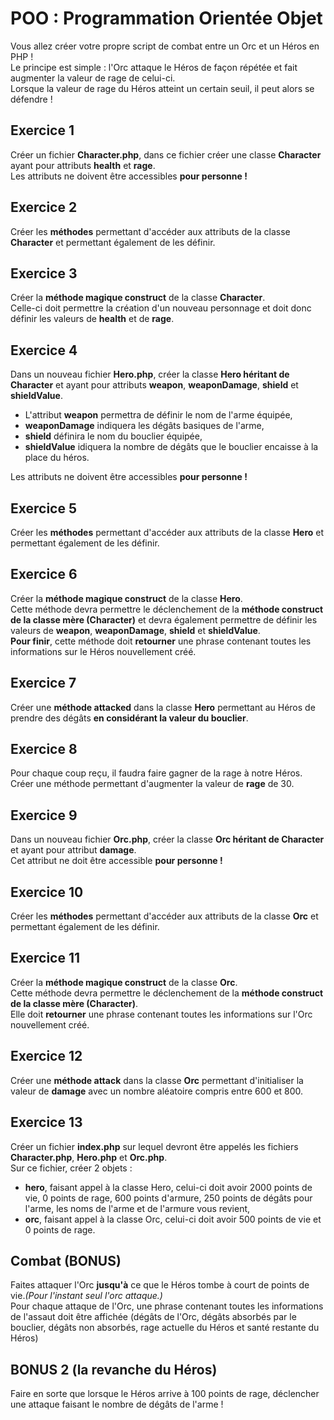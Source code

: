 # POO : Programmation Orientée Objet

Vous allez créer votre propre script de combat entre un Orc et un Héros en PHP !  
Le principe est simple : l'Orc attaque le Héros de façon répétée et fait augmenter la valeur de rage de celui-ci.  
Lorsque la valeur de rage du Héros atteint un certain seuil, il peut alors se défendre !

## Exercice 1

Créer un fichier **Character.php**, dans ce fichier créer une classe **Character** ayant pour attributs **health** et **rage**.  
Les attributs ne doivent être accessibles **pour personne !**

## Exercice 2

Créer les **méthodes** permettant d'accéder aux attributs de la classe **Character** et permettant également de les définir.

## Exercice 3

Créer la **méthode magique construct** de la classe **Character**.  
Celle-ci doit permettre la création d'un nouveau personnage et doit donc définir les valeurs de **health** et de **rage**.

## Exercice 4

Dans un nouveau fichier **Hero.php**, créer la classe **Hero héritant de Character** et ayant pour attributs **weapon**, **weaponDamage**, **shield** et **shieldValue**.  

* L'attribut **weapon** permettra de définir le nom de l'arme équipée,  
* **weaponDamage** indiquera les dégâts basiques de l'arme,  
* **shield** définira le nom du bouclier équipée,
* **shieldValue** idiquera la nombre de dégâts que le bouclier encaisse à la place du héros.  

Les attributs ne doivent être accessibles **pour personne !**

## Exercice 5

Créer les **méthodes** permettant d'accéder aux attributs de la classe **Hero** et permettant également de les définir.

## Exercice 6

Créer la **méthode magique construct** de la classe **Hero**.  
Cette méthode devra permettre le déclenchement de la **méthode construct de la classe mère (Character)** et devra également permettre de définir les valeurs de **weapon**, **weaponDamage**, **shield** et **shieldValue**.  
**Pour finir**, cette méthode doit **retourner** une phrase contenant toutes les informations sur le Héros nouvellement créé.

## Exercice 7

Créer une **méthode attacked** dans la classe **Hero** permettant au Héros de prendre des dégâts **en considérant la valeur du bouclier**.

## Exercice 8

Pour chaque coup reçu, il faudra faire gagner de la rage à notre Héros.  
Créer une méthode permettant d'augmenter la valeur de **rage** de 30.

## Exercice 9

Dans un nouveau fichier **Orc.php**, créer la classe **Orc héritant de Character** et ayant pour attribut **damage**.  
Cet attribut ne doit être accessible **pour personne !**

## Exercice 10

Créer les **méthodes** permettant d'accéder aux attributs de la classe **Orc** et permettant également de les définir.

## Exercice 11

Créer la **méthode magique construct** de la classe **Orc**.  
Cette méthode devra permettre le déclenchement de la **méthode construct de la classe mère (Character)**.  
Elle doit **retourner** une phrase contenant toutes les informations sur l'Orc nouvellement créé.

## Exercice 12

Créer une **méthode attack** dans la classe **Orc** permettant d'initialiser la valeur de **damage** avec un nombre aléatoire compris entre 600 et 800.

## Exercice 13

Créer un fichier **index.php** sur lequel devront être appelés les fichiers **Character.php**, **Hero.php** et **Orc.php**.  
Sur ce fichier, créer 2 objets :

* **hero**, faisant appel à la classe Hero, celui-ci doit avoir 2000 points de vie, 0 points de rage, 600 points d'armure, 250 points de dégâts pour l'arme, les noms de l'arme et de l'armure vous revient,
* **orc**, faisant appel à la classe Orc, celui-ci doit avoir 500 points de vie et 0 points de rage.

## Combat (BONUS)

Faites attaquer l'Orc **jusqu'à** ce que le Héros tombe à court de points de vie.*(Pour l'instant seul l'orc attaque.)*  
Pour chaque attaque de l'Orc, une phrase contenant toutes les informations de l'assaut doit être affichée (dégâts de l'Orc, dégâts absorbés par le bouclier, dégâts non absorbés, rage actuelle du Héros et santé restante du Héros)

## BONUS 2 (la revanche du Héros)

Faire en sorte que lorsque le Héros arrive à 100 points de rage, déclencher une attaque faisant le nombre de dégâts de l'arme !
